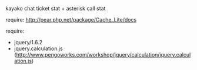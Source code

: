 kayako chat ticket stat + asterisk call stat

require:
http://pear.php.net/package/Cache_Lite/docs


require:
* jquery/1.6.2
* jquery.calculation.js (http://www.pengoworks.com/workshop/jquery/calculation/jquery.calculation.js)
